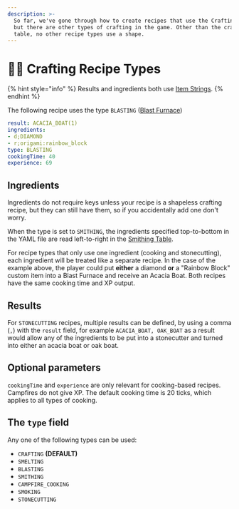 ```yaml
---
description: >-
  So far, we've gone through how to create recipes that use the Crafting Table,
  but there are other types of crafting in the game. Other than the crafting
  table, no other recipe types use a shape.
---
```


# 🧑🍳 Crafting Recipe Types

{% hint style="info" %}
Results and ingredients both use [Item Strings](../../item-strings.md).
{% endhint %}

The following recipe uses the type `BLASTING` ([Blast Furnace](https://minecraft.fandom.com/wiki/Blast\_Furnace))

```yaml
result: ACACIA_BOAT(1)
ingredients:
- d;DIAMOND
- r;origami:rainbow_block
type: BLASTING
cookingTime: 40
experience: 69
```

## Ingredients

Ingredients do not require keys unless your recipe is a shapeless crafting recipe, but they can still have them, so if you accidentally add one don't worry.

When the type is set to `SMITHING`, the ingredients specified top-to-bottom in the YAML file are read left-to-right in the [Smithing Table](https://minecraft.fandom.com/wiki/Smithing\_Table).

For recipe types that only use one ingredient (cooking and stonecutting), each ingredient will be treated like a separate recipe. In the case of the example above, the player could put **either** a diamond **or** a "Rainbow Block" custom item into a Blast Furnace and receive an Acacia Boat. Both recipes have the same cooking time and XP output.

## Results

For `STONECUTTING` recipes, multiple results can be defined, by using a comma (`,`) with the `result` field, for example `ACACIA_BOAT, OAK_BOAT` as a result would allow any of the ingredients to be put into a stonecutter and turned into either an acacia boat or oak boat.

## Optional parameters

`cookingTime` and `experience` are only relevant for cooking-based recipes. Campfires do not give XP. The default cooking time is 20 ticks, which applies to all types of cooking.

## The `type` field

Any one of the following types can be used:

* `CRAFTING` **(DEFAULT)**
* `SMELTING`
* `BLASTING`
* `SMITHING`
* `CAMPFIRE_COOKING`
* `SMOKING`
* `STONECUTTING`

